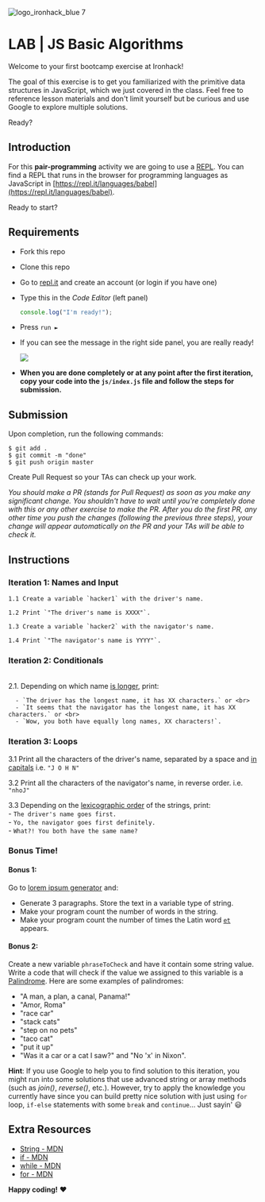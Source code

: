 ![logo_ironhack_blue 7](https://user-images.githubusercontent.com/23629340/40541063-a07a0a8a-601a-11e8-91b5-2f13e4e6b441.png)

# LAB | JS Basic Algorithms 

Welcome to your first bootcamp exercise at Ironhack!

The goal of this exercise is to get you familiarized with the primitive data structures in JavaScript, which we just covered in the class. Feel free to reference lesson materials and don't limit yourself but be curious and use Google to explore multiple solutions.

Ready?

## Introduction

For this **pair-programming** activity we are going to use a [REPL](https://en.wikipedia.org/wiki/Read%E2%80%93eval%E2%80%93print_loop). You can find a REPL that runs in the browser for programming languages as JavaScript in [https://repl.it/languages/babel](https://repl.it/languages/babel).

Ready to start?


## Requirements

- Fork this repo
- Clone this repo
- Go to [repl.it](https://repl.it/languages/nodejs) and create an account (or login if you have one)
- Type this in the *Code Editor* (left panel)

  ```javascript
  console.log("I'm ready!");
  ```
- Press `run ►`
- If you can see the message in the right side panel, you are really ready!

  <!-- ![](https://i.imgur.com/4TQislb.png) -->
  ![](https://s3-eu-west-1.amazonaws.com/ih-materials/uploads/upload_17f095b9bb4fa4bd1bee1c017c043327.png)

- __When you are done completely or at any point after the first iteration, copy your code into the `js/index.js` file and follow the steps for submission.__

## Submission

Upon completion, run the following commands:
```
$ git add .
$ git commit -m "done"
$ git push origin master
```
Create Pull Request so your TAs can check up your work.

_You should make a PR (stands for Pull Request) as soon as you make any significant change. You shouldn't have to wait until you're completely done with this or any other exercise to make the PR. After you do the first PR, any other time you push the changes (following the previous three steps), your change will appear automatically on the PR and your TAs will be able to check it._

<!-- ## Submission -->

<!-- When you are done and you have checked that everything works fine, click on the **Share** button and copy the link from the *Share Link* field. Send this link to your TAs so they can check up your work.
![](https://s3-eu-west-1.amazonaws.com/ih-materials/uploads/upload_b2aa98f91affe5d4c5f12f216b069184.png) -->

## Instructions

### Iteration 1: Names and Input

	1.1 Create a variable `hacker1` with the driver's name.

	1.2 Print `"The driver's name is XXXX"`.

  	1.3 Create a variable `hacker2` with the navigator's name.

  	1.4 Print `"The navigator's name is YYYY"`.

### Iteration 2: Conditionals
  <br>  2.1. Depending on which name [is longer](https://developer.mozilla.org/en-US/docs/Web/JavaScript/Reference/Global_Objects/String/length), print:

	  - `The driver has the longest name, it has XX characters.` or <br>
	  - `It seems that the navigator has the longest name, it has XX characters.` or <br>
	  - `Wow, you both have equally long names, XX characters!`.

### Iteration 3: Loops
  3.1 Print all the characters of the driver's name, separated by a space and [in capitals](https://developer.mozilla.org/en-US/docs/Web/JavaScript/Reference/Global_Objects/String/toUpperCase)
  i.e. `"J O H N"`
  
  3.2 Print all the characters of the navigator's name, in reverse order. 
  i.e. `"nhoJ"`
  
  3.3 Depending on the [lexicographic order](https://en.wikipedia.org/wiki/Lexicographical_order) of the strings, print: <br>
    - `The driver's name goes first.` <br>
    - `Yo, the navigator goes first definitely.` <br>
    - `What?! You both have the same name?`

### Bonus Time!

#### Bonus 1:
Go to [lorem ipsum generator](http://www.lipsum.com/) and:
  - Generate 3 paragraphs. Store the text in a variable type of string.
  - Make your program count the number of words in the string.
  - Make your program count the number of times the Latin word [`et`](https://en.wiktionary.org/wiki/et#Latin) appears.

#### Bonus 2:
Create a new variable `phraseToCheck` and have it contain some string value. Write a code that will check if the value we assigned to this variable is a [Palindrome](https://en.wikipedia.org/wiki/Palindrome). Here are some examples of palindromes: 
  - "A man, a plan, a canal, Panama!"
  - "Amor, Roma"
  - "race car"
  - "stack cats"
  - "step on no pets"
  - "taco cat"
  - "put it up"
  - "Was it a car or a cat I saw?" and "No 'x' in Nixon".
  
  __Hint__: If you use Google to help you to find solution to this iteration, you might run into some solutions that use advanced string or array methods (such as _join()_, _reverse()_, etc.). However, try to apply the knowledge you currently have since you can build pretty nice solution with just using `for` loop, `if-else` statements with some `break` and `continue`... Just sayin' :smiley: 

## Extra Resources

- [String - MDN](https://developer.mozilla.org/en-US/docs/Web/JavaScript/Reference/Global_Objects/String)
- [if - MDN](https://developer.mozilla.org/en-US/docs/Web/JavaScript/Reference/Statements/if...else)
- [while - MDN](https://developer.mozilla.org/en-US/docs/Web/JavaScript/Reference/Statements/while)
- [for - MDN](https://developer.mozilla.org/en-US/docs/Web/JavaScript/Reference/Statements/for)


__Happy coding!__ :heart:

